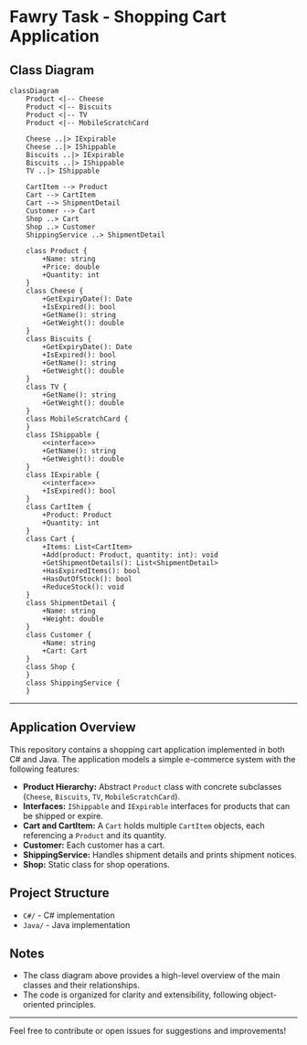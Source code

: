 # Fawry Task - Shopping Cart Application

## Class Diagram

```mermaid
classDiagram
    Product <|-- Cheese
    Product <|-- Biscuits
    Product <|-- TV
    Product <|-- MobileScratchCard

    Cheese ..|> IExpirable
    Cheese ..|> IShippable
    Biscuits ..|> IExpirable
    Biscuits ..|> IShippable
    TV ..|> IShippable

    CartItem --> Product
    Cart --> CartItem
    Cart --> ShipmentDetail
    Customer --> Cart
    Shop ..> Cart
    Shop ..> Customer
    ShippingService ..> ShipmentDetail

    class Product {
        +Name: string
        +Price: double
        +Quantity: int
    }
    class Cheese {
        +GetExpiryDate(): Date
        +IsExpired(): bool
        +GetName(): string
        +GetWeight(): double
    }
    class Biscuits {
        +GetExpiryDate(): Date
        +IsExpired(): bool
        +GetName(): string
        +GetWeight(): double
    }
    class TV {
        +GetName(): string
        +GetWeight(): double
    }
    class MobileScratchCard {
    }
    class IShippable {
        <<interface>>
        +GetName(): string
        +GetWeight(): double
    }
    class IExpirable {
        <<interface>>
        +IsExpired(): bool
    }
    class CartItem {
        +Product: Product
        +Quantity: int
    }
    class Cart {
        +Items: List<CartItem>
        +Add(product: Product, quantity: int): void
        +GetShipmentDetails(): List<ShipmentDetail>
        +HasExpiredItems(): bool
        +HasOutOfStock(): bool
        +ReduceStock(): void
    }
    class ShipmentDetail {
        +Name: string
        +Weight: double
    }
    class Customer {
        +Name: string
        +Cart: Cart
    }
    class Shop {
    }
    class ShippingService {
    }
```

---

## Application Overview

This repository contains a shopping cart application implemented in both C# and Java. The application models a simple e-commerce system with the following features:

- **Product Hierarchy:** Abstract `Product` class with concrete subclasses (`Cheese`, `Biscuits`, `TV`, `MobileScratchCard`).
- **Interfaces:** `IShippable` and `IExpirable` interfaces for products that can be shipped or expire.
- **Cart and CartItem:** A `Cart` holds multiple `CartItem` objects, each referencing a `Product` and its quantity.
- **Customer:** Each customer has a cart.
- **ShippingService:** Handles shipment details and prints shipment notices.
- **Shop:** Static class for shop operations.

## Project Structure

- `C#/` - C# implementation
- `Java/` - Java implementation

## Notes
- The class diagram above provides a high-level overview of the main classes and their relationships.
- The code is organized for clarity and extensibility, following object-oriented principles.

---

Feel free to contribute or open issues for suggestions and improvements! 
